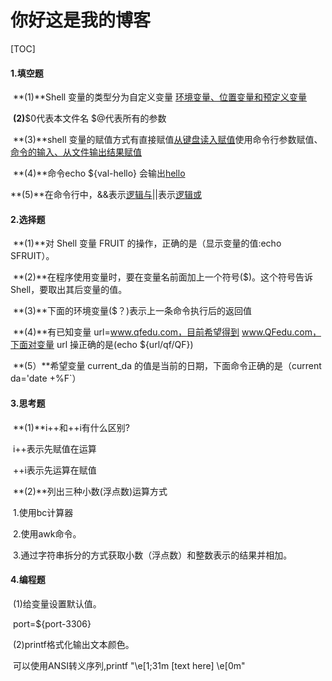 # 你好这是我的博客

[TOC]

#### 1.填空题

​		**(1)**Shell 变量的类型分为自定义变量 <u>环境变量、位置变量和预定义变量</u>

​		**(2)**$0代表本文件名 \$@代表所有的参数

​		**(3)**shell 变量的赋值方式有直接赋值<u>从键盘读入赋值</u>使用命令行参数赋值、<u>命令的输入、从文件输出结果赋值</u>

​		**(4)**命令echo ${val-hello} 会输出<u>hello</u>

​		**(5)**在命令行中，&&表示<u>逻辑与</u>||表示<u>逻辑或</u>

#### 2.选择题

​		**(1)**对 Shell 变量 FRUIT 的操作，正确的是（显示变量的值:echo SFRUIT）。

​		**(2)**在程序使用变量时，要在变量名前面加上一个符号($)。这个符号告诉 Shell，要取出其后变量的值。

​		**(3)**下面的环境变量($？)表示上一条命令执行后的返回值

​		**(4)**有已知变量 url=www.qfedu.com，目前希望得到 www.QFedu.com，下面对变量 url 操正确的是(echo ${url/qf/QF})

​		**(5）**希望变量 current_da 的值是当前的日期，下面命令正确的是（current da='date +%F`）

#### 3.思考题

​		**(1)**i++和++i有什么区别?

​		i++表示先赋值在运算

​		++i表示先运算在赋值

​		**(2)**列出三种小数(浮点数)运算方式

​		1.使用bc计算器

​		2.使用awk命令。

​		3.通过字符串拆分的方式获取小数（浮点数）和整数表示的结果并相加。

#### 4.编程题

​		(1)给变量设置默认值。

​		port=${port-3306}

​		(2)printf格式化输出文本颜色。

​		可以使用ANSI转义序列,printf "\e[1;31m [text here] \e[0m"
